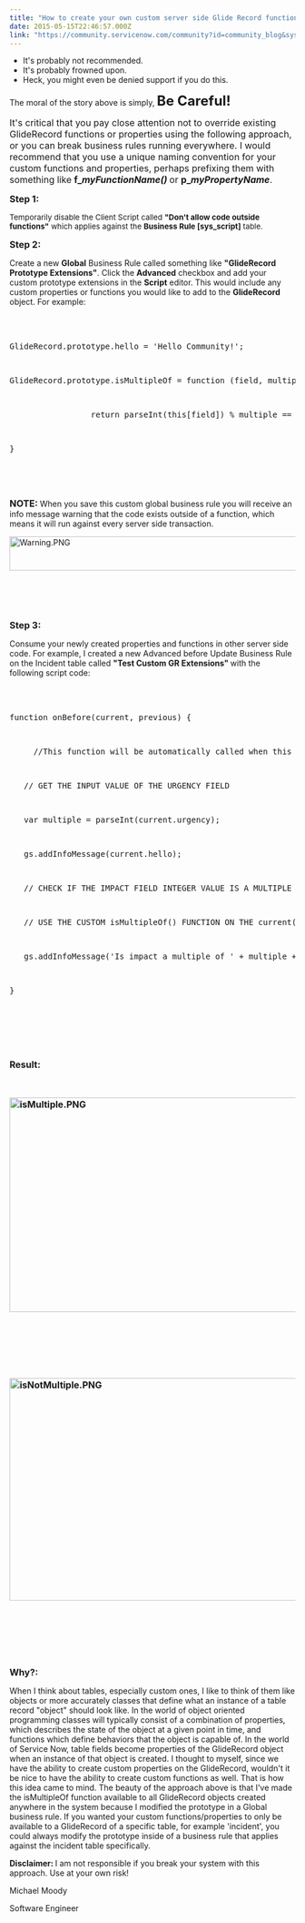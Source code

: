```yaml
---
title: "How to create your own custom server side Glide Record functions Say What"
date: 2015-05-15T22:46:57.000Z
link: "https://community.servicenow.com/community?id=community_blog&sys_id=7a3e22addbd0dbc01dcaf3231f961914"
---
```

<ul><li>It's probably not recommended.</li><li>It's probably frowned upon.</li><li>Heck, you might even be denied support if you do this.</li></ul><p></p><p>The moral of the story above is simply, <span style="font-size: 18pt;"><strong>Be Careful!</strong></span></p><p></p><p><span style="font-size: 12pt;">It's critical that you pay close attention not to override existing GlideRecord functions or properties using the following approach, or you can break business rules running everywhere. I would recommend that you use a unique naming convention for your custom functions and properties, perhaps prefixing them with something like <strong>f_<em>myFunctionName() </em></strong>or <strong>p_<em>myPropertyName</em></strong>.</span></p><p></p><p><span style="font-size: 12pt;"><strong>Step 1:</strong></span></p><p><span style="font-size: 10pt;">Temporarily disable the Client Script called <strong>"Don't allow code outside functions"</strong> which applies against the <strong>Business Rule [sys_script]</strong> table.</span></p><p></p><p><strong style="font-size: 16px;">Step 2:</strong></p><p>Create a new <strong>Global</strong> Business Rule called something like <strong>"GlideRecord Prototype Extensions"</strong>. Click the <strong>Advanced</strong> checkbox and add your custom prototype extensions in the <strong>Script</strong> editor. This would include any custom properties or functions you would like to add to the <strong>GlideRecord</strong> object. For example:</p><p><strong style="font-size: 16px;"><br/></strong></p><p></p><pre __default_attr="javascript" __jive_macro_name="code" class="jive_text_macro jive_macro_code _jivemacro_uid_14317092491685947" jivemacro_uid="_14317092491685947">
<p>GlideRecord.prototype.hello = 'Hello Community!';</p>
<p>GlideRecord.prototype.isMultipleOf = function (field, multiple) {</p>
<p>                 return parseInt(this[field]) % multiple == 0 ? true : false;</p>
<p>}</p>
</pre><p><strong style="font-size: 16px;"><br/></strong></p><p><strong style="font-size: 16px;">NOTE: </strong>When you save this custom global business rule you will receive an info message warning that the code exists outside of a function, which means it will run against every server side transaction.</p><p></p><p><img  alt="Warning.PNG" class="image-0 jive-image" height="60" src="c46b1882db9c17049c9ffb651f9619e2.iix" style="height: 60px; width: 865.116279069767px;" width="865"/> <strong style="font-size: 16px;"><br/></strong></p><p><strong style="font-size: 16px;"><br/></strong></p><p><strong style="font-size: 16px;"><br/></strong></p><p><strong style="font-size: 16px;"><strong style="font-size: 16px;">Step 3:</strong></strong></p><p>Consume your newly created properties and functions in other server side code. For example, I created a new Advanced before Update Business Rule on the Incident table called <strong>"Test Custom GR Extensions" </strong>with the following script code:</p><p><strong style="font-size: 16px;"><strong style="font-size: 16px;"><br/></strong></strong></p><pre __default_attr="javascript" __jive_macro_name="code" class="jive_text_macro jive_macro_code _jivemacro_uid_14317101050746963" jivemacro_uid="_14317101050746963">
<p>function onBefore(current, previous) {</p>
<p>     //This function will be automatically called when this rule is processed.</p>
<p>   // GET THE INPUT VALUE OF THE URGENCY FIELD</p>
<p>   var multiple = parseInt(current.urgency);</p>
<p>   gs.addInfoMessage(current.hello);</p>
<p>   // CHECK IF THE IMPACT FIELD INTEGER VALUE IS A MULTIPLE OF THE URGENCY FIELD INPUT VALUE</p>
<p>   // USE THE CUSTOM isMultipleOf() FUNCTION ON THE current(GlideRecord) OBJECT</p>
<p>   gs.addInfoMessage('Is impact a multiple of ' + multiple + '?: ' + current.isMultipleOf('impact', multiple));</p>
<p>}</p>
</pre><p><strong style="font-size: 16px;"><strong style="font-size: 16px;"><br/></strong></strong></p><p><strong style="font-size: 16px;"><strong style="font-size: 16px;"><br/></strong></strong></p><p><strong style="font-size: 16px;">Result:</strong><strong style="font-size: 16px;"><strong style="font-size: 16px;"><br/></strong></strong></p><p><strong style="font-size: 16px;"><strong style="font-size: 16px;"><br/></strong></strong></p><p><strong style="font-size: 16px;"><strong style="font-size: 16px;"><img  alt="isMultiple.PNG" class="image-1 jive-image" src="106d7fb5dbd45fc068c1fb651f96193d.iix" style="height: 377px; width: 620px;"/><br/></strong></strong></p><p><strong style="font-size: 16px;"><strong style="font-size: 16px;"><br/></strong></strong></p><p><strong style="font-size: 16px;"><strong style="font-size: 16px;"><br/></strong></strong></p><p><strong style="font-size: 16px;"><strong style="font-size: 16px;"><br/></strong></strong></p><p><strong style="font-size: 16px;"><strong style="font-size: 16px;"><img  alt="isNotMultiple.PNG" class="jive-image image-2" src="84dc5102db5cd344e9737a9e0f96193f.iix" style="height: 391px; width: 620px;"/><br/></strong></strong></p><p><strong style="font-size: 16px;"><strong style="font-size: 16px;"><br/></strong></strong></p><p><strong style="font-size: 16px;"><strong style="font-size: 16px;"><br/></strong></strong></p><p><strong style="font-size: 16px;"><strong style="font-size: 16px;"><br/></strong></strong></p><p><strong style="font-size: 16px;"><strong style="font-size: 16px;"><strong style="font-size: 16px;">Why?:</strong></strong></strong></p><p>When I think about tables, especially custom ones, I like to think of them like objects or more accurately classes that define what an instance of a table record "object" should look like. In the world of object oriented programming classes will typically consist of a combination of properties, which describes the state of the object at a given point in time, and functions which define behaviors that the object is capable of. In the world of Service Now, table fields become properties of the GlideRecord object when an instance of that object is created. I thought to myself, since we have the ability to create custom properties on the GlideRecord, wouldn't it be nice to have the ability to create custom functions as well. That is how this idea came to mind. The beauty of the approach above is that I've made the isMultipleOf function available to all GlideRecord objects created anywhere in the system because I modified the prototype in a Global business rule. If you wanted your custom functions/properties to only be available to a GlideRecord of a specific table, for example 'incident', you could always modify the prototype inside of a business rule that applies against the incident table specifically.</p><p></p><p><strong>Disclaimer: </strong>I am not responsible if you break your system with this approach. Use at your own risk!</p><p></p><p>Michael Moody</p><p>Software Engineer</p><p></p><p><strong style="font-size: 16px;"><strong style="font-size: 16px;"><br/></strong></strong></p><p><strong style="font-size: 16px;"><strong style="font-size: 16px;"><br/></strong></strong></p>